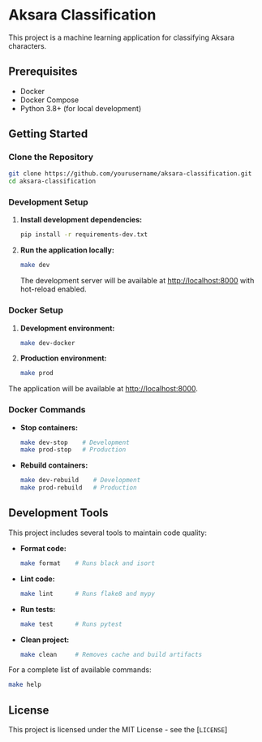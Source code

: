 # Aksara Classification

This project is a machine learning application for classifying Aksara characters.

## Prerequisites

- Docker
- Docker Compose
- Python 3.8+ (for local development)

## Getting Started

### Clone the Repository

```sh
git clone https://github.com/yourusername/aksara-classification.git
cd aksara-classification
```

### Development Setup

1. **Install development dependencies:**

   ```sh
   pip install -r requirements-dev.txt
   ```

2. **Run the application locally:**

   ```sh
   make dev
   ```

   The development server will be available at [http://localhost:8000](http://localhost:8000) with hot-reload enabled.

### Docker Setup

1. **Development environment:**

   ```sh
   make dev-docker
   ```

2. **Production environment:**

   ```sh
   make prod
   ```

The application will be available at [http://localhost:8000](http://localhost:8000).

### Docker Commands

- **Stop containers:**

  ```sh
  make dev-stop    # Development
  make prod-stop   # Production
  ```

- **Rebuild containers:**
  ```sh
  make dev-rebuild    # Development
  make prod-rebuild   # Production
  ```

## Development Tools

This project includes several tools to maintain code quality:

- **Format code:**

  ```sh
  make format    # Runs black and isort
  ```

- **Lint code:**

  ```sh
  make lint      # Runs flake8 and mypy
  ```

- **Run tests:**

  ```sh
  make test      # Runs pytest
  ```

- **Clean project:**
  ```sh
  make clean     # Removes cache and build artifacts
  ```

For a complete list of available commands:

```sh
make help
```

## License

This project is licensed under the MIT License - see the [`LICENSE`]
